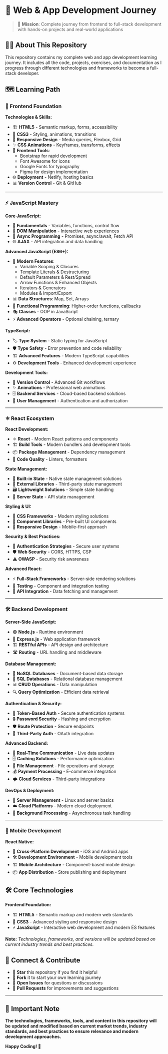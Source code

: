 # 🚀 Web & App Development Journey

> 🎯 **Mission**: Complete journey from frontend to full-stack development with hands-on projects and real-world applications

## 👨‍💻 About This Repository

This repository contains my complete web and app development learning journey. It includes all the code, projects, exercises, and documentation as I progress through different technologies and frameworks to become a full-stack developer.

## 🗺️ Learning Path

### 🎨 Frontend Foundation
**Technologies & Skills:**
- 🏗️ **HTML5** - Semantic markup, forms, accessibility
- 🎨 **CSS3** - Styling, animations, transitions
- 📱 **Responsive Design** - Media queries, Flexbox, Grid
- ✨ **CSS Animations** - Keyframes, transforms, effects
- 🧰 **Frontend Tools**:
  - Bootstrap for rapid development
  - Font Awesome for icons
  - Google Fonts for typography
  - Figma for design implementation
- 🌐 **Deployment** - Netlify, hosting basics
- 📊 **Version Control** - Git & GitHub

---

### ⚡ JavaScript Mastery
**Core JavaScript:**
- 📜 **Fundamentals** - Variables, functions, control flow
- 🔄 **DOM Manipulation** - Interactive web experiences
- 📡 **Async Programming** - Promises, async/await, Fetch API
- 🌐 **AJAX** - API integration and data handling

**Advanced JavaScript (ES6+):**
- 🎯 **Modern Features**:
  - Variable Scoping & Closures
  - Template Literals & Destructuring
  - Default Parameters & Rest/Spread
  - Arrow Functions & Enhanced Objects
  - Iterators & Generators
  - Modules & Import/Export
- 📊 **Data Structures**: Map, Set, Arrays
- 🔧 **Functional Programming**: Higher-order functions, callbacks
- 🎭 **Classes** - OOP in JavaScript
- ⚡ **Advanced Operators** - Optional chaining, ternary

**TypeScript:**
- 🏷️ **Type System** - Static typing for JavaScript
- 🛡️ **Type Safety** - Error prevention and code reliability
- 🏗️ **Advanced Features** - Modern TypeScript capabilities
- ⚙️ **Development Tools** - Enhanced development experience

**Development Tools:**
- 🌳 **Version Control** - Advanced Git workflows
- ✨ **Animations** - Professional web animations
- 🗄️ **Backend Services** - Cloud-based backend solutions
- 🔐 **User Management** - Authentication and authorization

---

### ⚛️ React Ecosystem
**React Development:**
- ⚛️ **React** - Modern React patterns and components
- 🏗️ **Build Tools** - Modern bundlers and development tools
- 📦 **Package Management** - Dependency management
- 🎯 **Code Quality** - Linters, formatters

**State Management:**
- 🔄 **Built-in State** - Native state management solutions
- 🏪 **External Libraries** - Third-party state management
- 🗃️ **Lightweight Solutions** - Simple state handling
- 📡 **Server State** - API state management

**Styling & UI:**
- 💅 **CSS Frameworks** - Modern styling solutions
- 🎨 **Component Libraries** - Pre-built UI components
- 📱 **Responsive Design** - Mobile-first approach

**Security & Best Practices:**
- 🔐 **Authentication Strategies** - Secure user systems
- 🛡️ **Web Security** - CORS, HTTPS, CSP
- ⚠️ **OWASP** - Security risk awareness

**Advanced React:**
- ⚡ **Full-Stack Frameworks** - Server-side rendering solutions
- 🧪 **Testing** - Component and integration testing
- 🔌 **API Integration** - Data fetching and management

---

### 🛠️ Backend Development
**Server-Side JavaScript:**
- 🟢 **Node.js** - Runtime environment
- 🚀 **Express.js** - Web application framework
- 🏗️ **RESTful APIs** - API design and architecture
- 🛣️ **Routing** - URL handling and middleware

**Database Management:**
- 🍃 **NoSQL Databases** - Document-based data storage
- 🐘 **SQL Databases** - Relational database management
- 📊 **CRUD Operations** - Data manipulation
- 🔍 **Query Optimization** - Efficient data retrieval

**Authentication & Security:**
- 🔐 **Token-Based Auth** - Secure authentication systems
- 🔒 **Password Security** - Hashing and encryption
- 🛡️ **Route Protection** - Secure endpoints
- 🔑 **Third-Party Auth** - OAuth integration

**Advanced Backend:**
- 🔌 **Real-Time Communication** - Live data updates
- 🗄️ **Caching Solutions** - Performance optimization
- 📁 **File Management** - File operations and storage
- 💰 **Payment Processing** - E-commerce integration
- 🌩️ **Cloud Services** - Third-party integrations

**DevOps & Deployment:**
- 🐧 **Server Management** - Linux and server basics
- ☁️ **Cloud Platforms** - Modern cloud deployment
- 📮 **Background Processing** - Asynchronous task handling

---

### 📱 Mobile Development
**React Native:**
- 📱 **Cross-Platform Development** - iOS and Android apps
- 🛠️ **Development Environment** - Mobile development tools
- 🏗️ **Mobile Architecture** - Component-based mobile design
- 📦 **App Distribution** - Store publishing and deployment

## 🛠️ Core Technologies

**Frontend Foundation:**
- 🏗️ **HTML5** - Semantic markup and modern web standards
- 🎨 **CSS3** - Advanced styling and responsive design
- ⚡ **JavaScript** - Interactive web development and modern ES features

**Note:** *Technologies, frameworks, and versions will be updated based on current industry trends and best practices.*

## 🤝 Connect & Contribute

- 🌟 **Star** this repository if you find it helpful
- 🍴 **Fork** it to start your own learning journey  
- 💬 **Open Issues** for questions or discussions
- 🔄 **Pull Requests** for improvements and suggestions

---

## 📝 Important Note

**The technologies, frameworks, tools, and content in this repository will be updated and modified based on current market trends, industry standards, and best practices to ensure relevance and modern development approaches.**

**Happy Coding! 🚀**
